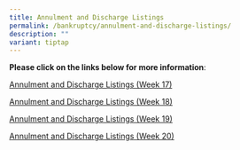 ```yaml
---
title: Annulment and Discharge Listings
permalink: /bankruptcy/annulment-and-discharge-listings/
description: ""
variant: tiptap
---
```

<p><strong>Please click on the links below for more information</strong>:
<br>
</p>
<p><a href="/files/Annulment &amp; Discharge Listings/Annulment_and_Discharge_Listings__Week_17_.pdf" rel="noopener noreferrer nofollow" target="_blank">Annulment and Discharge Listings (Week 17)</a>
</p>
<p><a href="/files/Annulment &amp; Discharge Listings/Annulment_and_Discharge_Listings__Week_18_.pdf" rel="noopener noreferrer nofollow" target="_blank">Annulment and Discharge Listings (Week 18)</a>
</p>
<p><a href="/files/Annulment &amp; Discharge Listings/Annulment_and_Discharge_Listings__Week_19_.pdf" rel="noopener noreferrer nofollow" target="_blank">Annulment and Discharge Listings (Week 19)</a>
</p>
<p><a href="/files/Annulment &amp; Discharge Listings/Annulment_and_Discharge_Listings__Week_20_.pdf" rel="noopener noreferrer nofollow" target="_blank">Annulment and Discharge Listings (Week 20)</a>
</p>